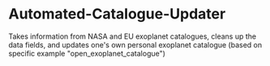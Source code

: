 # Automated-Catalogue-Updater
Takes information from NASA and EU exoplanet catalogues, cleans up the data fields, and updates one's own personal 
exoplanet catalogue (based on specific example "open_exoplanet_catalogue")
